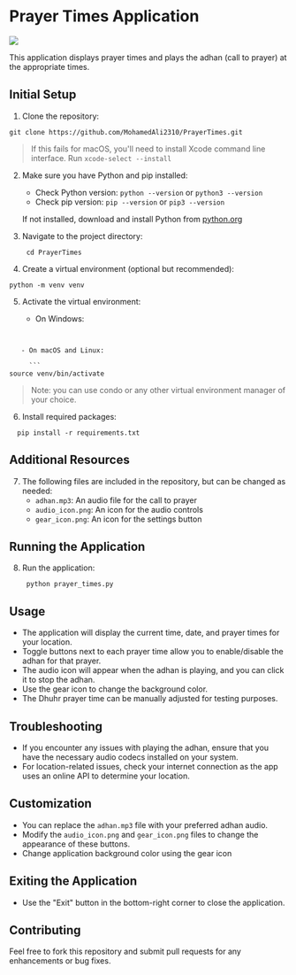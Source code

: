 
# Prayer Times Application

![](demo.gif)

This application displays prayer times and plays the adhan (call to prayer) at the appropriate times.

## Initial Setup

1. Clone the repository:

  ```
 git clone https://github.com/MohamedAli2310/PrayerTimes.git
```

> If this fails for macOS, you'll need to install Xcode command line interface. Run `xcode-select --install`

2. Make sure you have Python and pip installed:
   - Check Python version: `python --version` or `python3 --version`
   - Check pip version: `pip --version` or `pip3 --version`

   If not installed, download and install Python from [python.org](https://www.python.org/downloads/)

3. Navigate to the project directory:

   ``` cd PrayerTimes ```

4. Create a virtual environment (optional but recommended):

  ```
 python -m venv venv
```

5. Activate the virtual environment:
   - On Windows:

     ``` venv\Scripts\activate
```

   - On macOS and Linux:

     ```
source venv/bin/activate
```

> Note: you can use condo or any other virtual environment manager of your choice.

6. Install required packages:

  ```  pip install -r requirements.txt ```

## Additional Resources

7. The following files are included in the repository, but can be changed as needed:
   - `adhan.mp3`: An audio file for the call to prayer
   - `audio_icon.png`: An icon for the audio controls
   - `gear_icon.png`: An icon for the settings button

## Running the Application

8. Run the application:

   ``` python prayer_times.py ```

## Usage

- The application will display the current time, date, and prayer times for your location.
- Toggle buttons next to each prayer time allow you to enable/disable the adhan for that prayer.
- The audio icon will appear when the adhan is playing, and you can click it to stop the adhan.
- Use the gear icon to change the background color.
- The Dhuhr prayer time can be manually adjusted for testing purposes.

## Troubleshooting

- If you encounter any issues with playing the adhan, ensure that you have the necessary audio codecs installed on your system.
- For location-related issues, check your internet connection as the app uses an online API to determine your location.

## Customization

- You can replace the `adhan.mp3` file with your preferred adhan audio.
- Modify the `audio_icon.png` and `gear_icon.png` files to change the appearance of these buttons.
- Change application background color using the gear icon

## Exiting the Application

- Use the "Exit" button in the bottom-right corner to close the application.

## Contributing

Feel free to fork this repository and submit pull requests for any enhancements or bug fixes.
